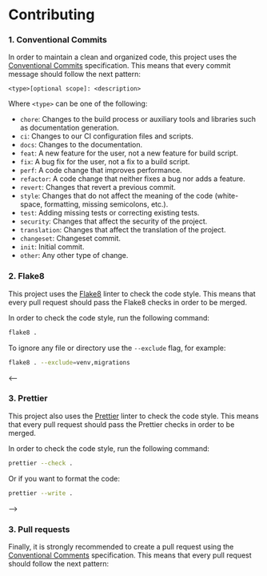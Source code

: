 # Contributing

### 1. Conventional Commits

In order to maintain a clean and organized code, this project uses
the [Conventional Commits](https://www.conventionalcommits.org/en/v1.0.0/) specification. This means that every commit
message should follow the next pattern:

```
<type>[optional scope]: <description>
```

Where `<type>` can be one of the following:

- `chore`: Changes to the build process or auxiliary tools and libraries such as documentation generation.
- `ci`: Changes to our CI configuration files and scripts.
- `docs`: Changes to the documentation.
- `feat`: A new feature for the user, not a new feature for build script.
- `fix`: A bug fix for the user, not a fix to a build script.
- `perf`: A code change that improves performance.
- `refactor`: A code change that neither fixes a bug nor adds a feature.
- `revert`: Changes that revert a previous commit.
- `style`: Changes that do not affect the meaning of the code (white-space, formatting, missing semicolons, etc.).
- `test`: Adding missing tests or correcting existing tests.
- `security`: Changes that affect the security of the project.
- `translation`: Changes that affect the translation of the project.
- `changeset`: Changeset commit.
- `init`: Initial commit.
- `other`: Any other type of change.

### 2. Flake8

This project uses the [Flake8](https://flake8.pycqa.org/en/latest/) linter to check the code style. This means that
every pull request should pass the Flake8 checks in order to be merged.

In order to check the code style, run the following command:

```bash
flake8 .
```

To ignore any file or directory use the `--exclude` flag, for example:

```bash
flake8 . --exclude=venv,migrations
```

<--
### 3. Prettier

This project also uses the [Prettier](https://prettier.io/) linter to check the code style. This means that
every pull request should pass the Prettier checks in order to be merged.

In order to check the code style, run the following command:

```bash
prettier --check .
```

Or if you want to format the code:

```bash
prettier --write .
```
-->

### 3. Pull requests

Finally, it is strongly recommended to create a pull request using the [Conventional Comments](https://www.conventionalcomments.org/) specification. This means that every pull request should follow the next pattern:
